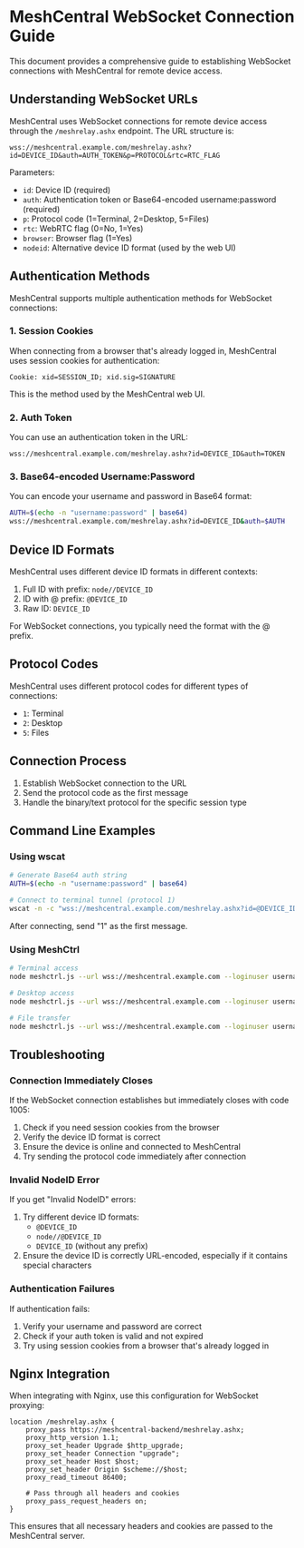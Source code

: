 # MeshCentral WebSocket Connection Guide

This document provides a comprehensive guide to establishing WebSocket connections with MeshCentral for remote device access.

## Understanding WebSocket URLs

MeshCentral uses WebSocket connections for remote device access through the `/meshrelay.ashx` endpoint. The URL structure is:

```
wss://meshcentral.example.com/meshrelay.ashx?id=DEVICE_ID&auth=AUTH_TOKEN&p=PROTOCOL&rtc=RTC_FLAG
```

Parameters:
- `id`: Device ID (required)
- `auth`: Authentication token or Base64-encoded username:password (required)
- `p`: Protocol code (1=Terminal, 2=Desktop, 5=Files)
- `rtc`: WebRTC flag (0=No, 1=Yes)
- `browser`: Browser flag (1=Yes)
- `nodeid`: Alternative device ID format (used by the web UI)

## Authentication Methods

MeshCentral supports multiple authentication methods for WebSocket connections:

### 1. Session Cookies

When connecting from a browser that's already logged in, MeshCentral uses session cookies for authentication:

```
Cookie: xid=SESSION_ID; xid.sig=SIGNATURE
```

This is the method used by the MeshCentral web UI.

### 2. Auth Token

You can use an authentication token in the URL:

```
wss://meshcentral.example.com/meshrelay.ashx?id=DEVICE_ID&auth=TOKEN
```

### 3. Base64-encoded Username:Password

You can encode your username and password in Base64 format:

```bash
AUTH=$(echo -n "username:password" | base64)
wss://meshcentral.example.com/meshrelay.ashx?id=DEVICE_ID&auth=$AUTH
```

## Device ID Formats

MeshCentral uses different device ID formats in different contexts:

1. Full ID with prefix: `node//DEVICE_ID`
2. ID with @ prefix: `@DEVICE_ID`
3. Raw ID: `DEVICE_ID`

For WebSocket connections, you typically need the format with the @ prefix.

## Protocol Codes

MeshCentral uses different protocol codes for different types of connections:

- `1`: Terminal
- `2`: Desktop
- `5`: Files

## Connection Process

1. Establish WebSocket connection to the URL
2. Send the protocol code as the first message
3. Handle the binary/text protocol for the specific session type

## Command Line Examples

### Using wscat

```bash
# Generate Base64 auth string
AUTH=$(echo -n "username:password" | base64)

# Connect to terminal tunnel (protocol 1)
wscat -n -c "wss://meshcentral.example.com/meshrelay.ashx?id=@DEVICE_ID&auth=$AUTH&p=1"
```

After connecting, send "1" as the first message.

### Using MeshCtrl

```bash
# Terminal access
node meshctrl.js --url wss://meshcentral.example.com --loginuser username --loginpass password shell --id "@DEVICE_ID"

# Desktop access
node meshctrl.js --url wss://meshcentral.example.com --loginuser username --loginpass password desktop --id "@DEVICE_ID"

# File transfer
node meshctrl.js --url wss://meshcentral.example.com --loginuser username --loginpass password upload --id "@DEVICE_ID" --file "local.txt" --target "remote.txt"
```

## Troubleshooting

### Connection Immediately Closes

If the WebSocket connection establishes but immediately closes with code 1005:

1. Check if you need session cookies from the browser
2. Verify the device ID format is correct
3. Ensure the device is online and connected to MeshCentral
4. Try sending the protocol code immediately after connection

### Invalid NodeID Error

If you get "Invalid NodeID" errors:

1. Try different device ID formats:
   - `@DEVICE_ID`
   - `node//@DEVICE_ID`
   - `DEVICE_ID` (without any prefix)
2. Ensure the device ID is correctly URL-encoded, especially if it contains special characters

### Authentication Failures

If authentication fails:

1. Verify your username and password are correct
2. Check if your auth token is valid and not expired
3. Try using session cookies from a browser that's already logged in

## Nginx Integration

When integrating with Nginx, use this configuration for WebSocket proxying:

```nginx
location /meshrelay.ashx {
    proxy_pass https://meshcentral-backend/meshrelay.ashx;
    proxy_http_version 1.1;
    proxy_set_header Upgrade $http_upgrade;
    proxy_set_header Connection "upgrade";
    proxy_set_header Host $host;
    proxy_set_header Origin $scheme://$host;
    proxy_read_timeout 86400;
    
    # Pass through all headers and cookies
    proxy_pass_request_headers on;
}
```

This ensures that all necessary headers and cookies are passed to the MeshCentral server.
